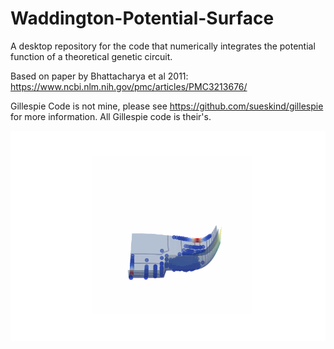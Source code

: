 # Waddington-Potential-Surface
A desktop repository for the code that numerically integrates the potential function of a theoretical genetic circuit.

Based on paper by Bhattacharya et al 2011: https://www.ncbi.nlm.nih.gov/pmc/articles/PMC3213676/

Gillespie Code is not mine, please see https://github.com/sueskind/gillespie for more information. All Gillespie code is their's.

![alt text](https://raw.githubusercontent.com/omiethescientist/Waddington-Potential-Surface/main/Figures/landscape_animation.gif)
